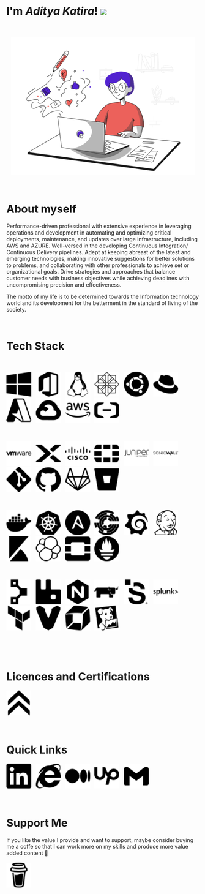 # I'm ***Aditya Katira***! <img src="https://raw.githubusercontent.com/MartinHeinz/MartinHeinz/master/wave.gif" height="21">

&nbsp;

<p align="center">
    <img src="SVG\Blogging Minimalistic\Blogging Minimalistic\blogging.svg" width="480px"/>
</p>

&nbsp;

# About myself

Performance-driven professional with extensive experience in leveraging operations and development in automating and optimizing critical deployments, maintenance, and updates over large infrastructure, including AWS and AZURE. Well-versed in the developing Continuous Integration/ Continuous Delivery pipelines. Adept at keeping abreast of the latest and emerging technologies, making innovative suggestions for better solutions to problems, and collaborating with other professionals to achieve set or organizational goals. Drive strategies and approaches that balance customer needs with business objectives while achieving deadlines with uncompromising precision and effectiveness.

The motto of my life is to be determined towards the Information technology world and its development for the betterment in the standard of living of the society.

&nbsp;
# Tech Stack

<br>

<a href=""><td align="center" width="140" height="112.43"><img src="SVG/windows.svg" width="65px"/></a>&nbsp;&nbsp;
<a href=""><td align="center" width="140" height="112.43"><img src="SVG/microsoftoffice.svg" width="65px"/></a>&nbsp;&nbsp;
<a href=""><td align="center" width="140" height="112.43"><img src="SVG/linux.svg" width="65px"/></a>&nbsp;&nbsp;
<a href=""><td align="center" width="140" height="112.43"><img src="SVG/centos.svg" width="65px"/></a>&nbsp;&nbsp;
<a href=""><td align="center" width="140" height="112.43"><img src="SVG/ubuntu.svg" width="65px"/></a>&nbsp;&nbsp;
<a href=""><td align="center" width="140" height="112.43"><img src="SVG/redhat.svg" width="65px"/></a>&nbsp;&nbsp;
<a href=""><td align="center" width="140" height="112.43"><img src="SVG/microsoftazure.svg" width="65px"/></a>&nbsp;&nbsp;
<a href=""><td align="center" width="140" height="112.43"><img src="SVG/googlecloud.svg" width="65px"/></a>&nbsp;&nbsp;
<a href=""><td align="center" width="140" height="112.43"><img src="SVG/amazonaws.svg" width="65px"/></a>&nbsp;&nbsp;
<a href=""><td align="center" width="140" height="112.43"><img src="SVG/alibabacloud.svg" width="65px"/></a>&nbsp;&nbsp;

&nbsp;

<a href=""><td align="center" width="140" height="112.43"><img src="SVG/vmware.svg" width="65px"/></a>&nbsp;&nbsp;
<a href=""><td align="center" width="140" height="112.43"><img src="SVG/nutanix.svg" width="65px"/></a>&nbsp;&nbsp;
<a href=""><td align="center" width="140" height="112.43"><img src="SVG/cisco.svg" width="65px"/></a>&nbsp;&nbsp;
<a href=""><td align="center" width="140" height="112.43"><img src="SVG/fortinet.svg" width="65px"/></a>&nbsp;&nbsp;
<a href=""><td align="center" width="140" height="112.43"><img src="SVG/junipernetworks.svg" width="65px"/></a>&nbsp;&nbsp;
<a href=""><td align="center" width="140" height="112.43"><img src="SVG/sonicwall.svg" width="65px"/></a>&nbsp;&nbsp;
<a href=""><td align="center" width="140" height="112.43"><img src="SVG/git.svg" width="65px"/></a>&nbsp;&nbsp;
<a href=""><td align="center" width="140" height="112.43"><img src="SVG/github.svg" width="65px"/></a>&nbsp;&nbsp;
<a href=""><td align="center" width="140" height="112.43"><img src="SVG/gitlab.svg" width="65px"/></a>&nbsp;&nbsp;
<a href=""><td align="center" width="140" height="112.43"><img src="SVG/bitbucket.svg" width="65px"/></a>&nbsp;&nbsp;






&nbsp;


<a href=""><td align="center" width="140" height="112.43"><img src="SVG/docker.svg" width="65px"/></a>&nbsp;&nbsp;
<a href=""><td align="center" width="140" height="112.43"><img src="SVG/kubernetes.svg" width="65px"/></a>&nbsp;&nbsp;
<a href=""><td align="center" width="140" height="112.43"><img src="SVG/ansible.svg" width="65px"/></a>&nbsp;&nbsp;
<a href=""><td align="center" width="140" height="112.43"><img src="SVG/chef.svg" width="65px"/></a>&nbsp;&nbsp;
<a href=""><td align="center" width="140" height="112.43"><img src="SVG/grafana.svg" width="65px"/></a>&nbsp;&nbsp;
<a href=""><td align="center" width="140" height="112.43"><img src="SVG/jenkins.svg" width="65px"/></a>&nbsp;&nbsp;
<a href=""><td align="center" width="140" height="112.43"><img src="SVG/kibana.svg" width="65px"/></a>&nbsp;&nbsp;
<a href=""><td align="center" width="140" height="112.43"><img src="SVG/elastic.svg" width="65px"/></a>&nbsp;&nbsp;
<a href=""><td align="center" width="140" height="112.43"><img src="SVG/openstack.svg" width="65px"/></a>&nbsp;&nbsp;
<a href=""><td align="center" width="140" height="112.43"><img src="SVG/prometheus.svg" width="65px"/></a>&nbsp;&nbsp;

&nbsp;

<a href=""><td align="center" width="140" height="112.43"><img src="SVG/puppet.svg" width="65px"/></a>&nbsp;&nbsp;
<a href=""><td align="center" width="140" height="112.43"><img src="SVG/rabbitmq.svg" width="65px"/></a>&nbsp;&nbsp;
<a href=""><td align="center" width="140" height="112.43"><img src="SVG/nginx.svg" width="65px"/></a>&nbsp;&nbsp;
<a href=""><td align="center" width="140" height="112.43"><img src="SVG/rancher.svg" width="65px"/></a>&nbsp;&nbsp;
<a href=""><td align="center" width="140" height="112.43"><img src="SVG/saltstack.svg" width="65px"/></a>&nbsp;&nbsp;
<a href=""><td align="center" width="140" height="112.43"><img src="SVG/splunk.svg" width="65px"/></a>&nbsp;&nbsp;
<a href=""><td align="center" width="140" height="112.43"><img src="SVG/terraform.svg" width="65px"/></a>&nbsp;&nbsp;
<a href=""><td align="center" width="140" height="112.43"><img src="SVG/vagrant.svg" width="65px"/></a>&nbsp;&nbsp;
<a href=""><td align="center" width="140" height="112.43"><img src="SVG/dynatrace.svg" width="65px"/></a>&nbsp;&nbsp;
<a href=""><td align="center" width="140" height="112.43"><img src="SVG/datadog.svg" width="65px"/></a>&nbsp;&nbsp;



<br>

&nbsp;

# Licences and Certifications

<a href="https://www.credly.com/users/aditya-katira"><td align="center" width="140" height="112.43">
                <img src="SVG/acclaim.svg" width="65px"/></a>&nbsp;&nbsp;          
                                    
                          

&nbsp;

# Quick Links

<a href="https://www.linkedin.com/in/adityakatira/"><td align="center" width="140" height="112.43">
                <img src="SVG/linkedin.svg" width="65px"/></a>&nbsp;&nbsp;
<a href="https://adityakatira.com"><td align="center" width="140" height="112.43">
                <img src="SVG/internetexplorer.svg" width="65px"/></a>&nbsp;&nbsp;
<a href="https://medium.com/@adityakatira
"><td align="center" width="140" height="112.43">
                <img src="SVG/medium.svg" width="65px"/></a>&nbsp;&nbsp;
<a href="https://www.upwork.com/freelancers/~0182eee2a31a2391c9"><td align="center" width="140" height="112.43">
                <img src="SVG/upwork.svg" width="65px"/></a>&nbsp;&nbsp;
<a href="mailto:adityakatira28@gmail.com"><td align="center" width="140" height="112.43">
                <img src="SVG/gmail.svg" width="65px"/></a>&nbsp;&nbsp;


&nbsp;
# Support Me

If you like the value I provide and want to support, maybe consider buying me a coffe so that I can work more on my skills and produce more value added content 🙌
<br><br>
<a href="https://www.buymeacoffee.com/AdityaKatira"><td align="center" width="140" height="112.43">
                <img src="SVG/buymeacoffee.svg" width="65px"/></a>









